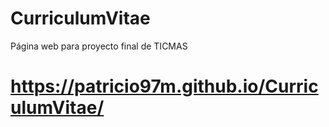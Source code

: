# CurriculumVitae
Página web para proyecto final de TICMAS
# https://patricio97m.github.io/CurriculumVitae/
